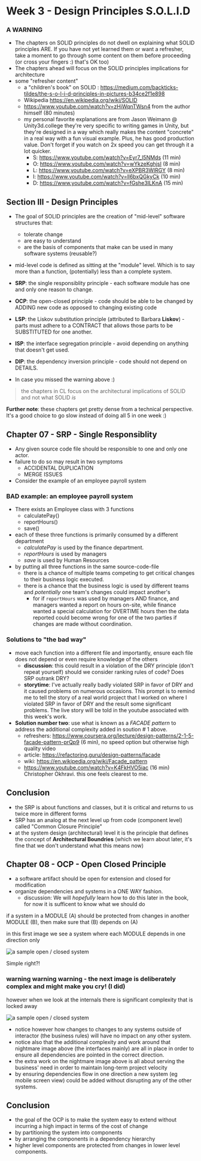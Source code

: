 # Week 3 - Design Principles  S.O.L.I.D

### A WARNING

- The chapters on SOLID principles do not dwell on explaining what SOLID principles ARE. If you have not yet learned them or want a refresher, take a moment to go through some content on them before proceeding (or cross your fingers :) that's OK too)
- The chapters ahead will focus on the SOLID principles implications for architecture
- some "refresher content"
  - a "children's book" on SOLID : https://medium.com/backticks-tildes/the-s-o-l-i-d-principles-in-pictures-b34ce2f1e898 
  - Wikipedia https://en.wikipedia.org/wiki/SOLID
  - <https://www.youtube.com/watch?v=zHiWqnTWsn4> from the author himself (80 minutes)
  - my personal favorite explanations are from Jason Weimann @ Unity3d.college they're very specific to writing games in Unity, but they're designed in a way which really makes the content "concrete" in a real way with a fun visual example. Plus, he has good production value. Don't forget if you watch on 2x speed you can get through it a lot quicker.
    -  S: <https://www.youtube.com/watch?v=Eyr7_l5NMds> (11 min)
    -  O: <https://www.youtube.com/watch?v=wYkzeKghjsI> (8 min) 
    -  L: <https://www.youtube.com/watch?v=eXPBR3WlRGY> (8 min)
    -  I: <https://www.youtube.com/watch?v=ll6bxQGkyCk> (10 min)
    -  D: <https://www.youtube.com/watch?v=fGshe3ILKnA> (15 min)

## Section III - Design Principles  

- The goal of SOLID principles are the creation of "mid-level" software structures that:
  - tolerate change
  - are easy to understand
  - are the basis of components that make can be used in many software systems (reusable?)
- mid-level code is defined as sitting at the "module" level. Which is to say more than a function, (potentially) less than a complete system.

- **SRP**: the single responsiblity principle - each software module has one and only one reason to change.
- **OCP**: the open-closed principle - code should be able to be changed by ADDING new code as opposed to changing existing code
- **LSP**: the Liskov substitution principle (attributed to Barbara **Liskov**) - parts must adhere to a CONTRACT that allows those parts to be SUBSTITUTED for one another.
- **ISP**: the interface segregation principle - avoid depending on anything that doesn't get used.
- **DIP**: the dependency inversion principle - code should not depend on DETAILS.

- In case you missed the warning above :) 
> the chapters in CL focus on the architectural implications of SOLID and not what SOLID *is*

**Further note**: these chapters get pretty dense from a technical perspective. It's a good choice to go slow instead of doing all 5 in one week :)

## Chapter 07 - SRP - Single Responsiblity

- Any given source code file should be responsible to one and only one actor.
- failure to do so may result in two symptoms
  - ACCIDENTAL DUPLICATION
  - MERGE ISSUES
- Consider the example of an employee payroll system 

### BAD example: an employee payroll system
- There exists an Employee class with 3 functions
  - calculatePay()
  - reportHours()
  - save()
- each of these three functions is primarily consumed by a different department
  - _calculatePay_ is used by the finance department.
  - _reportHours_ is used by managers 
  - _save_ is used by Human Resources
- by putting all three functions in the same source-code-file
  - there is a chance of multiple teams competing to get critical changes to their business logic executed.
  - there is a chance that the business logic is used by different teams and _potentially_ one team's changes could impact another's
    - for if `reportHours` was used by managers AND finance, and managers wanted a report on hours on-site, while finance wanted a special calculation for OVERTIME hours then the data reported could become wrong for one of the two parties if changes are made without coordination.

### Solutions to "the bad way"
- move each function into a different file and importantly, ensure each file does not depend or even require knowledge of the others
  - **discussion**: this could result in a violation of the DRY principle (don't repeat yourself) should we consider ranking rules of code? Does SRP outrank DRY?
  - **storytime**: I've actually really badly violated SRP in favor of DRY and it caused problems on numerous occasions. This prompt is to remind me to tell the story of a real world project that I worked on where I violated SRP in favor of DRY and the result some significant problems. The live story will be told in the youtube associated with this week's work.
- **Solution number two**: use what is known as a _FACADE pattern_ to address the additional complexity added in soution # 1 above.
  - refreshers: <https://www.coursera.org/lecture/design-patterns/2-1-5-facade-pattern-prQp9> (6 min), no speed option but otherwise high quality video
  - article: <https://refactoring.guru/design-patterns/facade>
  - wiki: <https://en.wikipedia.org/wiki/Facade_pattern>
  - <https://www.youtube.com/watch?v=K4FkHVO5iac> (16 min) Christopher Okhravi. this one feels clearest to me.

## Conclusion

- the SRP is about functions and classes, but it is critical and returns to us twice more in different forms
- SRP has an analog at the next level up from code (component level) called "Common Closure Principle"
- at the system design (architectural) level it is the principle that defines the concept of **Architectural Boundries** (which we learn about later, it's fine that we don't understand what this means now)

## Chapter 08 - OCP - Open Closed Principle

- a software artifact should be open for extension and closed for modification
- organize dependencies and systems in a ONE WAY fashion. 
  - discussion: We will _hopefully_ learn how to do this later in the book, for now it is sufficent to know what we should do

if a system in a MODULE (A) should be protected from changes in another MODULE (B), then make sure that (B) depends on (A)

in this first image we see a system where each MODULE depends in one direction only 

![a sample open / closed system](../closed-ciagram.png)

Simple right?!

### warning warning warning - the next image is deliberately complex and might make you cry! (I did)

however when we look at the internals there is significant complexity that is locked away

![a sample open / closed system](../Untitled%20Diagram.png)

- notice however how changes to changes to any systems outside of interactor (the business rules) will have no impact on any other system.
- notice also that the additional complexity and work around that nightmare image above (the interfaces mainly) are all in place in order to ensure all dependencies are pointed in the correct direction.
- the extra work on the nightmare image above is all about serving the business' need in order to maintain long-term project velocity
- by ensuring dependencies flow in one direction a new system (eg mobile screen view) could be added without disrupting any of the other systems.

## Conclusion 

- the goal of the OCP is to make the system easy to extend without incurring a high impact in terms of the cost of change
- by partitioning the system into components 
- by arranging the components in a dependency hierarchy
- higher level components are protected from changes in lower level components.
